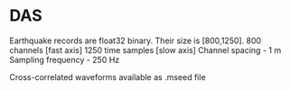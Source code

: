 # DAS

Earthquake records are float32 binary. Their size is [800,1250].
800 channels [fast axis]
1250 time samples [slow axis]
Channel spacing - 1 m
Sampling frequency - 250 Hz

Cross-correlated waveforms available as .mseed file
